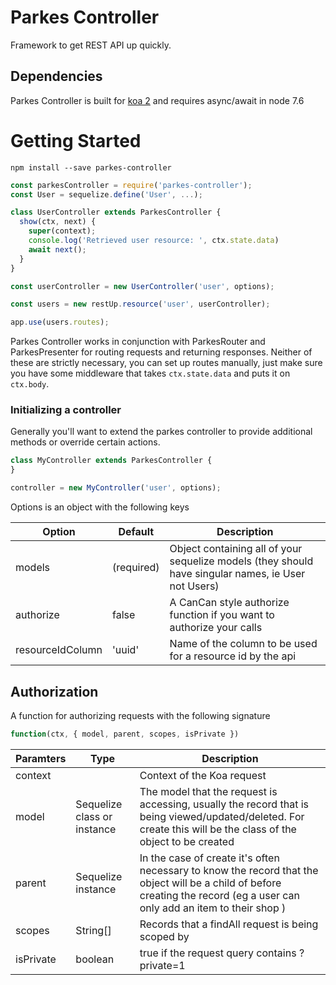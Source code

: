 # Parkes Controller
Framework to get REST API up quickly.

## Dependencies
Parkes Controller is built for [koa 2](https://github.com/koajs/koa) and requires async/await
in node 7.6

# Getting Started

`npm install --save parkes-controller`

```js
const parkesController = require('parkes-controller');
const User = sequelize.define('User', ...);

class UserController extends ParkesController {
  show(ctx, next) {
    super(context);
    console.log('Retrieved user resource: ', ctx.state.data)
    await next();
  }
}

const userController = new UserController('user', options);

const users = new restUp.resource('user', userController);

app.use(users.routes);

```

Parkes Controller works in conjunction with ParkesRouter and ParkesPresenter for
routing requests and returning responses. Neither of these are strictly necessary,
you can set up routes manually, just make sure you have some middleware that takes
`ctx.state.data` and puts it on `ctx.body`.

### Initializing a controller

Generally you'll want to extend the parkes controller to provide
additional methods or override certain actions.

```js
class MyController extends ParkesController {
}

controller = new MyController('user', options);
```

Options is an object with the following keys

| Option        | Default | Description           |
| ------------- | ------- | ------ |
| models      | (required) | Object containing all of your sequelize models (they should have singular names, ie User not Users) |
| authorize    | false | A CanCan style authorize function if you want to authorize your calls |
| resourceIdColumn | 'uuid' | Name of the column to be used for a resource id by the api |


## Authorization
A function for authorizing requests with the following signature

```js
function(ctx, { model, parent, scopes, isPrivate })
```

| Paramters    | Type | Description           |
| ------------- | ------- | ------ |
| context      | | Context of the Koa request |
| model    | Sequelize class or instance | The model that the request is accessing, usually the record that is being viewed/updated/deleted. For create this will be the class of the object to be created |
| parent | Sequelize instance | In the case of create it's often necessary to know the record that the object will be a child of before creating the record (eg a user can only add an item to their shop ) |
| scopes | String[] | Records that a findAll request is being scoped by |
| isPrivate | boolean | true if the request query contains ?private=1 |
